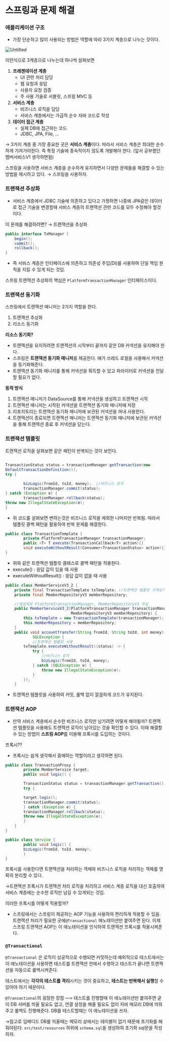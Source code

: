 # 스프링과 문제 해결

### 애플리케이션 구조

- 가장 단순하고 많이 사용되는 방법은 역할에 따라 3가지 계층으로 나누는 것이다.

![Untitled](%E1%84%89%E1%85%B3%E1%84%91%E1%85%B3%E1%84%85%E1%85%B5%E1%86%BC%E1%84%80%E1%85%AA%20%E1%84%86%E1%85%AE%E1%86%AB%E1%84%8C%E1%85%A6%20%E1%84%92%E1%85%A2%E1%84%80%E1%85%A7%E1%86%AF%207392e81c68f64379837ebac14cdb6e97/Untitled.png)

이런식으로 3계층으로 나누는데 하나씩 살펴보면

1. **프레젠테이션 계층**
    - UI 관련 처리 담당
    - 웹 요청과 응답
    - 사용자 요청 검증
    - 주 사용 기술로 서블릿, 스프링 MVC 등
2. **서비스 계층**
    - 비즈니스 로직을 담당
    - 서비스 계층에서는 가급적 순수 자바 코드로 작성
3. **데이터 접근 계층**
    - 실제 DB에 접근하는 코드
    - JDBC, JPA, File, …

→ 3가지 계층 중 가장 중요한 곳은 **서비스 계층**이다. 따라서 서비스 계층은 최대한 순수하게 가져가야한다. 즉 특정 기술에 종속적이지 않도록 개발해야 한다. (앞서 공부했던 멤버서비스V1 생각하면됨)

스프링을 사용하면 서비스 계층을 순수하게 유지하면서 다양한 문제들을 해결할 수 있는 방법을 제시하고 있다. → 스프링을 사용하자.

### 트랜잭션 추상화

- 서비스 계층에서 JDBC 기술에 의존하고 있다고 가정하면 나중에 JPA같은 데이터로 접근 기술을 변경할때 서비스 계층의 트랜잭션 관련 코드를 모두 수정해야 할것이다.

이 문제를 해결하려면? → 트랜잭션을 추상화

```java
public interface TxManager {
	begin();
	commit();
	rollback();
}
```

- 즉 서비스 계층은 인터페이스에 의존하고 의존성 주입(DI)를 사용하여 단일 책임 원칙을 지킬 수 있게 되는 것임.

스프링 트랜잭션 추상화의 핵심은 `PlatformTransactionManager` 인터페이스이다.

### 트랜잭션 동기화

스프링에서 트랜잭션 매니저는 2가지 역할을 한다.

1. 트랜잭션 추상화
2. 리소스 동기화

**리소스 동기화?**

- 트랜잭션을 유지하려면 트랜잭션의 시작부터 끝까지 같은 DB 커넥션을 유지해야 한다.
- 스프링은 **트랜잭션 동기화 매니저**를 제공한다. 얘가 쓰레드 로컬을 사용해서 커넥션을 동기화해준다.
- 트랜잭션 동기화 매니저를 통해 커넥션을 획득할 수 있고 파라미터로 커넥션을 전달할 필요가 없다.

**동작 방식**

1. 트랜잭션 매니저가 DataSource를 통해 커넥션을 생성하고 트랜잭션 시작
2. 트랜잭션 매니저는 시작된 커넥션을 트랜잭션 동기화 매니저에 저장
3. 리포지토리는 트랜잭션 동기화 매니저에 보관된 커넥션을 꺼내 사용한다.
4. 트랜잭션이 종료되면 트랜잭션 매니저는 트랜잭션 동기화 매니저에 보관된 커넥션을 통해 트랜잭션 종료 후 커넥션을 닫는다.

### 트랜잭션 템플릿

트랜잭션 로직을 살펴보면 같은 패턴이 반복되는 것이 보인다.

```java

TransactionStatus status = transactionManager.getTransaction(new
DefaultTransactionDefinition());
try {
	
		bizLogic(fromId, toId, money);	//비즈니스 로직
		transactionManager.commit(status); 
} catch (Exception e) {
		transactionManager.rollback(status); 
throw new IllegalStateException(e);
}
```

- 위 코드를 살펴보면 변하는것은 비즈니스 로직을 제외한 나머지만 반복됨. 따라서 템플릿 콜백 패턴을 활용하여 반복 문제를 해결한다.

```java
public class TransactionTemplate {
		private PlatformTransactionManager transactionManager;
		public <T> T execute(TransactionCallback<T> action){}
		void executeWithoutResult(Consumer<TransactionStatus> action){}
}
```

- 위와 같은 트랜잭션 템플릿 클래스로 콜백 패턴을 적용한다.
- execute() : 응답 값이 있을 때 사용
- executeWithoutResult() : 응답 값이 없을 때 사용

```java
public class MemberServiceV3_2 {
    private final TransactionTemplate txTemplate; //트랜잭션 템플릿 가져오기
    private final MemberRepositoryV3 memberRepository;

    //생성자로 PlatformTransactionManager, MemberRepositoryV3 주입
    public MemberServiceV3_2(PlatformTransactionManager transactionManager,
                             MemberRepositoryV3 memberRepository) {
        this.txTemplate = new TransactionTemplate(transactionManager);  //외부에서 매니저 주입 받아와서 트랜잭션 템플릿에 적용
        this.memberRepository = memberRepository;
    }
    public void accountTransfer(String fromId, String toId, int money) throws
            SQLException {
            //트랜잭션 템플릿 사용
        txTemplate.executeWithoutResult((status) -> {
            try {
                //비즈니스 로직
                bizLogic(fromId, toId, money);
            } catch (SQLException e) {
                throw new IllegalStateException(e);
            }
        });
    }
```

- 트랜잭션 템플릿을 사용하여 커밋, 롤백 없이 깔끔하게 코드가 유지된다.

### 트랜잭션 AOP

- 만약 서비스 계층에서 순수한 비즈니스 로직만 남기려면 어떻게 해야될까? 트랜잭션 템플릿을 사용해도 트랜잭션 로직이 남아있는 것을 확인할 수 있다. 이때 해결할 수 있는 방법이 **스프링 AOP**를 이용해 프록시를 도입하는 것이다.

프록시??

- 프록시는 쉽게 생각해서 중매하는 역할이라고 생각하면 된다.

```java
public class TransactionProxy {
		private MemberService target;
		public void logic() {

		TransactionStatus status = transactionManager.getTransaction();
		try {

		target.logic();
		transactionManager.commit(status); 
		} catch (Exception e) {
		transactionManager.rollback(status); 
		throw new IllegalStateException(e);
		}
	}
}
```

```java
public class Service {
		public void logic() {
		bizLogic(fromId, toId, money);
		}
}
```

프록시를 사용한다면 트랜잭션을 처리하는 객체와 비즈니스 로직을 처리하는 객체를 명확히 분리할 수 있다.

→트랜잭션 프록시가 트랜잭션 처리 로직을 처리하고 서비스 계층 로직을 대신 호출하여 서비스 계층에는 순수한 로직만 남길 수 있게되는 것임.

이러한 프록시를 어떻게 적용할까?

- 스프링에서는 스프링이 제공하는 AOP 기능을 사용하여 편리하게 적용할 수 있음. 트랜잭션 처리가 필요한 곳에`@Transactional` 애노테이션만 붙여주면 된다. 이제 스프링 트랜잭션 AOP는 이 애노테이션을 인식하여 트랜잭션 프록시를 적용시켜준다.

### `@Transactional`

`@Transactional` 은 로직이 성공적으로 수행되면 커밋하는데 예외적으로 테스트에서는 이 애노테이션을 사용하면 테스트를 트랜잭션 안에서 수행하고 테스트가 끝나면 트랜잭션을 자동으로 롤백시켜준다.

테스트에서는 **각각의 테스트를 격리**시키는 것이 중요하고, **테스트는 반복해서 실행**할 수 있어야 하기 때문이다.

`@Transactional`의 굉장한 장점 —> 테스트를 진행할때 이 애노테이션만 붙여주면 굳이 DB 서버를 띄울 필요도 없고, 연결 설정을 해줄 필요도 없이 자바 메모리 DB에 띄워주고 롤백도 진행해준다. DB를 테스트할때는 이 애노테이션을 쓰자.

→참고로 임베디드 DB를 띄울때는 메모리 상에서는 테이블이 없기 때문에 초기화를 해줘야된다. `src/test/resources` 하위에 `schema.sql`을 생성하여 초기화 sql문을 작성하자.